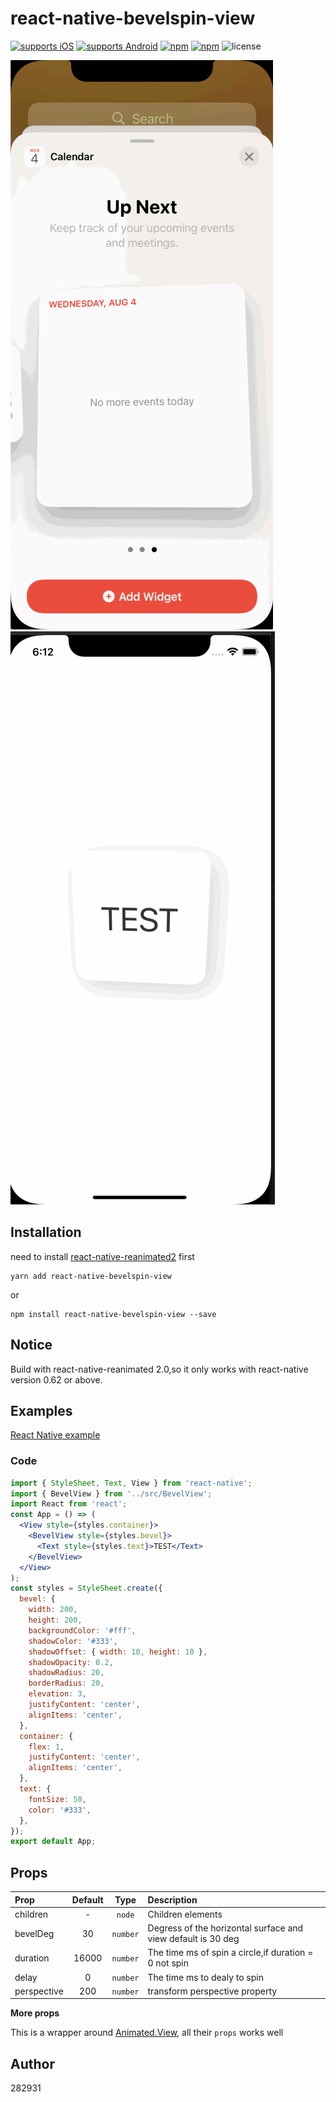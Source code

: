 # react-native-bevelspin-view

[![supports iOS](https://img.shields.io/badge/iOS-4630EB.svg?style=flat-square&logo=APPLE&labelColor=999999&logoColor=fff)](https://www.npmjs.com/package/react-native-bevelspin-view)
[![supports Android](https://img.shields.io/badge/Android-4630EB.svg?style=flat-square&logo=ANDROID&labelColor=A4C639&logoColor=fff)](https://www.npmjs.com/package/react-native-bevelspin-view)
[![npm](https://img.shields.io/npm/v/react-native-bevelspin-view.svg)](https://www.npmjs.com/package/react-native-bevelspin-view)
[![npm](https://img.shields.io/npm/dm/react-native-bevelspin-view.svg)](https://www.npmjs.com/package/react-native-bevelspin-view)
![license](https://img.shields.io/npm/l/react-native-bevelspin-view.svg)

![IOS wiget Demo](https://raw.githubusercontent.com/282931/react-native-bevelspin-view/master/ios-native.gif)
![Demo](https://raw.githubusercontent.com/282931/react-native-bevelspin-view/master/demo.gif)

## Installation

need to install [react-native-reanimated2](https://docs.swmansion.com/react-native-reanimated/docs/installation) first

```
yarn add react-native-bevelspin-view
```

or

```
npm install react-native-bevelspin-view --save
```

## Notice

Build with react-native-reanimated 2.0,so it only works with react-native version 0.62 or above.


## Examples

[React Native example](./example/App.tsx)

### Code

```jsx
import { StyleSheet, Text, View } from 'react-native';
import { BevelView } from '../src/BevelView';
import React from 'react';
const App = () => (
  <View style={styles.container}>
    <BevelView style={styles.bevel}>
      <Text style={styles.text}>TEST</Text>
    </BevelView>
  </View>
);
const styles = StyleSheet.create({
  bevel: {
    width: 200,
    height: 200,
    backgroundColor: '#fff',
    shadowColor: '#333',
    shadowOffset: { width: 10, height: 10 },
    shadowOpacity: 0.2,
    shadowRadius: 20,
    borderRadius: 20,
    elevation: 3,
    justifyContent: 'center',
    alignItems: 'center',
  },
  container: {
    flex: 1,
    justifyContent: 'center',
    alignItems: 'center',
  },
  text: {
    fontSize: 50,
    color: '#333',
  },
});
export default App;
```


## Props

| Prop                        |                      Default                      |                  Type                   | Description                                                                           |
| :-------------------------- | :-----------------------------------------------: | :-------------------------------------: | :------------------------------------------------------------------------------------ |
| children                    |                         -                         |                 `node`                  | Children elements                                                                     |
| bevelDeg                    |                        30                         |                `number`                 | Degress of the horizontal surface and view default is 30 deg                          |
| duration                    |                       16000                       |                `number`                 | The time ms of spin a circle,if duration = 0 not spin                                 |
| delay                       |                         0                         |                `number`                 | The time ms to dealy to spin                                                          |
| perspective                 |                        200                        |                `number`                 | transform perspective property                                                |

**More props**

This is a wrapper around [Animated.View](http://facebook.github.io/react-native/docs/View.html#props), all their `props` works well 

## Author

282931